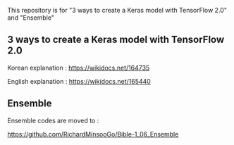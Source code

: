 This repository is for "3 ways to create a Keras model with TensorFlow 2.0" and "Ensemble"

## 3 ways to create a Keras model with TensorFlow 2.0

Korean explanation  : https://wikidocs.net/164735

English explanation : https://wikidocs.net/165440

## Ensemble
Ensemble codes are moved to : 

https://github.com/RichardMinsooGo/Bible-1_06_Ensemble
